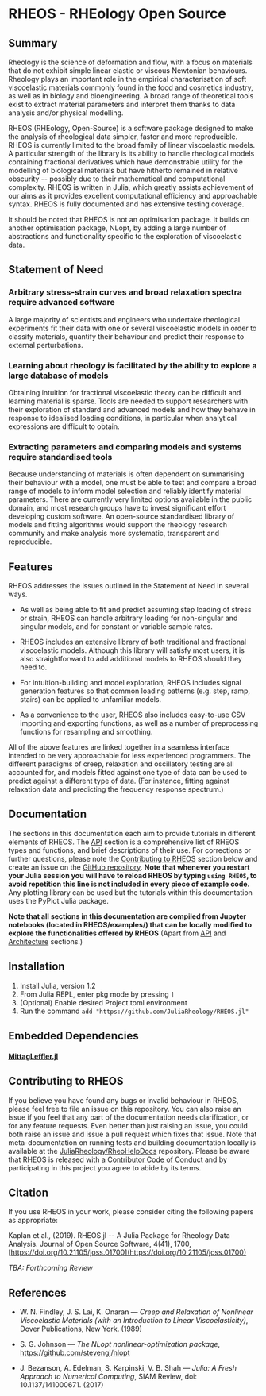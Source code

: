 # RHEOS - RHEology Open Source

## Summary

Rheology is the science of deformation and flow, with a focus on materials that do not exhibit simple linear elastic or viscous Newtonian behaviours. Rheology plays an important role in the empirical characterisation of soft viscoelastic materials commonly found in the food and cosmetics industry, as well as in biology and bioengineering. A broad range of theoretical tools exist to extract material parameters and interpret them thanks to data analysis and/or physical modelling.

RHEOS (RHEology, Open-Source) is a software package designed to make the analysis of rheological data simpler, faster and more reproducible. RHEOS is currently limited to the broad family of linear viscoelastic models. A particular strength of the library is its ability to handle rheological models containing fractional derivatives which have demonstrable utility for the modelling of biological materials but have hitherto remained in relative obscurity -- possibly due to their mathematical and computational complexity. RHEOS is written in Julia, which greatly assists achievement of our aims as it provides excellent computational efficiency and approachable syntax. RHEOS is fully documented and has extensive testing coverage.

It should be noted that RHEOS is not an optimisation package. It builds on another optimisation package, NLopt, by adding a large number of abstractions and functionality specific to the exploration of viscoelastic data.

## Statement of Need

### Arbitrary stress-strain curves and broad relaxation spectra require advanced software

A large majority of scientists and engineers who undertake rheological experiments fit their data with one or several viscoelastic models in order to classify materials, quantify their behaviour and predict their response to external perturbations.

### Learning about rheology is facilitated by the ability to explore a large database of models

Obtaining intuition for fractional viscoelastic theory can be difficult and learning material is sparse. Tools are needed to support researchers with their exploration of standard and advanced models and how they behave in response to idealised loading conditions, in particular when analytical expressions are difficult to obtain.


### Extracting parameters and comparing models and systems require standardised tools

Because understanding of materials is often dependent on summarising their behaviour with a model, one must be able to test and compare a broad range of models to inform model selection and reliably identify material parameters. There are currently very limited options available in the public domain, and most research groups have to invest significant effort developing custom software. An open-source standardised library of models and fitting algorithms would support the rheology research community and make analysis more systematic, transparent and reproducible.

## Features

RHEOS addresses the issues outlined in the Statement of Need in several ways.

- As well as being able to fit and predict assuming step loading of stress or strain, RHEOS can handle arbitrary loading for non-singular and singular models, and for constant or variable sample rates.

- RHEOS includes an extensive library of both traditional and fractional viscoelastic models. Although this library will satisfy most users, it is also straightforward to add additional models to RHEOS should they need to.

- For intuition-building and model exploration, RHEOS includes signal generation features so that common loading patterns (e.g. step, ramp, stairs) can be applied to unfamiliar models.

- As a convenience to the user, RHEOS also includes easy-to-use CSV importing and exporting functions, as well as a number of preprocessing functions for resampling and smoothing.

All of the above features are linked together in a seamless interface intended to be very approachable for less experienced programmers. The different paradigms of creep, relaxation and oscillatory testing are all accounted for, and models fitted against one type of data can be used to predict against a different type of data. (For instance, fitting against relaxation data and predicting the frequency response spectrum.)

## Documentation
The sections in this documentation each aim to provide tutorials in different elements of RHEOS. The [API](@ref) section is a comprehensive list of RHEOS types and functions, and brief descriptions of their use. For corrections or further questions, please note the [Contributing to RHEOS](@ref) section below and create an issue on the [GitHub repository](https://github.com/JuliaRheology/RHEOS.jl). **Note that whenever you restart your Julia session you will have to reload RHEOS by typing `using RHEOS`, to avoid repetition this line is not included in every piece of example code.**  Any plotting library can be used but the tutorials within this documentation uses the PyPlot Julia package.

**Note that all sections in this documentation are compiled from Jupyter notebooks (located in RHEOS/examples/) that can be locally modified to explore the functionalities offered by RHEOS** (Apart from [API](@ref) and [Architecture](@ref) sections.)

## Installation
1. Install Julia, version 1.2
2. From Julia REPL, enter pkg mode by pressing ```]```
3. (Optional) Enable desired Project.toml environment
4. Run the command ```add "https://github.com/JuliaRheology/RHEOS.jl"```

## Embedded Dependencies
#### [MittagLeffler.jl](https://github.com/jlapeyre/MittagLeffler.jl)

## Contributing to RHEOS
If you believe you have found any bugs or invalid behaviour in RHEOS, please feel free to file an issue on this repository. You can also raise an issue if you feel that any part of the documentation needs clarification, or for any feature requests. Even better than just raising an issue, you could both raise an issue and issue a pull request which fixes that issue. Note that meta-documentation on running tests and building documentation locally is available at the [JuliaRheology/RheoHelpDocs](https://github.com/JuliaRheology/RheoHelpDocs) repository. Please be aware that RHEOS is released with a [Contributor Code of Conduct](https://github.com/JuliaRheology/RHEOS.jl/blob/master/CONDUCT.md) and by participating in this project you agree to abide by its terms.

## Citation
If you use RHEOS in your work, please consider citing the following papers as appropriate:

Kaplan et al., (2019). RHEOS.jl -- A Julia Package for Rheology Data Analysis. Journal of Open Source Software, 4(41), 1700, [https://doi.org/10.21105/joss.01700](https://doi.org/10.21105/joss.01700)

_TBA: Forthcoming Review_

## References
+ W. N. Findley, J. S. Lai, K. Onaran — *Creep and Relaxation of Nonlinear Viscoelastic Materials (with an Introduction to Linear Viscoelasticity)*, Dover Publications, New York. (1989)

+ S. G. Johnson — *The NLopt nonlinear-optimization package*, https://github.com/stevengj/nlopt

+ J. Bezanson, A. Edelman, S. Karpinski, V. B. Shah — *Julia: A Fresh Approach to Numerical Computing*, SIAM Review, doi: 10.1137/141000671. (2017)
